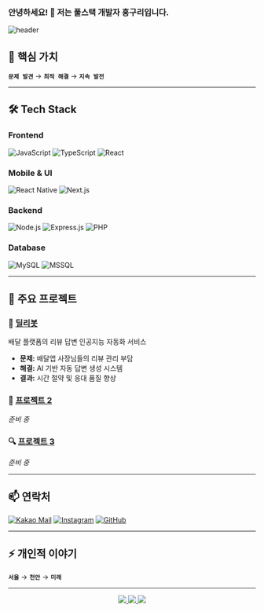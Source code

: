 ### 안녕하세요! 👋 저는 풀스택 개발자 홍구리입니다.

![header](https://capsule-render.vercel.app/api?type=waving&color=004D40&height=300&section=header&text=GATSBY(GURI)&fontSize=80&animation=fadeIn&fontAlignY=38&desc=상상하고,%20설계하고,%20구현합니다&descAlignY=60&descAlign=50)

## 🌱 핵심 가치

**`문제 발견`** → **`최적 해결`** → **`지속 발전`**

---

## 🛠 Tech Stack

### Frontend
![JavaScript](https://img.shields.io/badge/-JavaScript-004D40?style=for-the-badge&logo=javascript&logoColor=white)
![TypeScript](https://img.shields.io/badge/-TypeScript-004D40?style=for-the-badge&logo=typescript&logoColor=white)
![React](https://img.shields.io/badge/-React-004D40?style=for-the-badge&logo=react&logoColor=white)

### Mobile & UI
![React Native](https://img.shields.io/badge/-React_Native-00796B?style=for-the-badge&logo=react&logoColor=white)
![Next.js](https://img.shields.io/badge/-Next.js-00796B?style=for-the-badge&logo=next.js&logoColor=white)

### Backend
![Node.js](https://img.shields.io/badge/-Node.js-004D40?style=for-the-badge&logo=Node.js&logoColor=white)
![Express.js](https://img.shields.io/badge/-Express.js-00796B?style=for-the-badge&logo=express&logoColor=white)
![PHP](https://img.shields.io/badge/-PHP-00796B?style=for-the-badge&logo=php&logoColor=white)

### Database
![MySQL](https://img.shields.io/badge/-MySQL-004D40?style=for-the-badge&logo=mysql&logoColor=white)
![MSSQL](https://img.shields.io/badge/-MSSQL-00796B?style=for-the-badge&logo=microsoft-sql-server&logoColor=white)

---

## 💼 주요 프로젝트

### 👑 [딜리봇](https://review.dilibot.com/)
배달 플랫폼의 리뷰 답변 인공지능 자동화 서비스
- **문제:** 배달앱 사장님들의 리뷰 관리 부담
- **해결:** AI 기반 자동 답변 생성 시스템
- **결과:** 시간 절약 및 응대 품질 향상

### 🌟 [프로젝트 2]() 
*준비 중*

### 🔍 [프로젝트 3]()
*준비 중*

---

## 📫 연락처

[![Kakao Mail](https://img.shields.io/badge/-h0ng7040@kakao.com-004D40?style=flat-square&logo=kakao&logoColor=white&link=mailto:h0ng7040@kakao.com)](mailto:h0ng7040@kakao.com)
[![Instagram](https://img.shields.io/badge/-red._.roooose-00796B?style=flat-square&logo=instagram&logoColor=white&link=https://www.instagram.com/red._.roooose/)](https://www.instagram.com/red._.roooose/)
[![GitHub](https://img.shields.io/badge/-hong--guri-004D40?style=flat-square&logo=github&logoColor=white&link=https://github.com/hong-guri)](https://github.com/hong-guri)

---

## ⚡ 개인적 이야기

**`서울`** → **`천안`** → **`미래`**

---

<div align="center">
  <a href="mailto:h0ng7040@kakao.com">
    <img src="https://img.shields.io/badge/협업문의-004D40?style=for-the-badge&logo=minutemailer&logoColor=white" />
  </a>
  <a href="https://github.com/hong-guri?tab=repositories">
    <img src="https://img.shields.io/badge/전체프로젝트-00796B?style=for-the-badge&logo=github&logoColor=white" />
  </a>
  <a href="https://github.com/hong-guri?tab=followers">
    <img src="https://img.shields.io/badge/팔로우-004D40?style=for-the-badge&logo=github&logoColor=white" />
  </a>
</div>